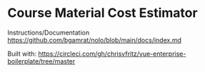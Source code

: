 # Course Material Cost Estimator

Instructions/Documentation <https://github.com/bgamrat/nolo/blob/main/docs/index.md>

Built with: <https://circleci.com/gh/chrisvfritz/vue-enterprise-boilerplate/tree/master>
